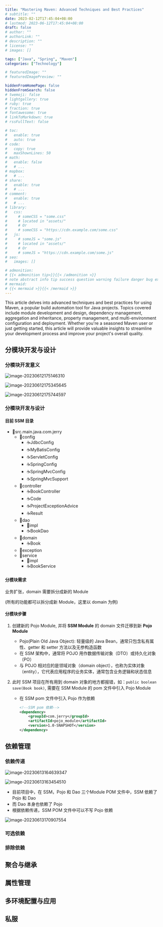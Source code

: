 ```yaml
---
title: "Mastering Maven: Advanced Techniques and Best Practices"
# subtitle: ""
date: 2023-02-12T17:45:04+08:00
# lastmod: 2023-06-12T17:45:04+08:00
draft: false
# author: ""
# authorLink: ""
# description: ""
# license: ""
# images: []

tags: ["Java", "Spring", "Maven"]
categories: ["Technology"]

# featuredImage: ""
# featuredImagePreview: ""

hiddenFromHomePage: false
hiddenFromSearch: false
# twemoji: false
# lightgallery: true
# ruby: true
# fraction: true
# fontawesome: true
# linkToMarkdown: true
# rssFullText: false

# toc:
#   enable: true
#   auto: true
# code:
#   copy: true
#   maxShownLines: 50
# math:
#   enable: false
#   # ...
# mapbox:
#   # ...
# share:
#   enable: true
#   # ...
# comment:
#   enable: true
#   # ...
# library:
#   css:
#     # someCSS = "some.css"
#     # located in "assets/"
#     # Or
#     # someCSS = "https://cdn.example.com/some.css"
#   js:
#     # someJS = "some.js"
#     # located in "assets/"
#     # Or
#     # someJS = "https://cdn.example.com/some.js"
# seo:
#   images: []

# admonition:
# {{< admonition tip>}}{{< /admonition >}}
# note abstract info tip success question warning failure danger bug example quote
# mermaid:
# {{< mermaid >}}{{< /mermaid >}}
---
```


This article delves into advanced techniques and best practices for using Maven, a popular build automation tool for Java projects. Topics covered include module development and design, dependency management, aggregation and inheritance, property management, and multi-environment configuration and deployment. Whether you're a seasoned Maven user or just getting started, this article will provide valuable insights to streamline your development process and improve your project's overall quality.

<!--more-->

## 分模块开发与设计

### 分模块开发意义

![image-20230612175146310](image-20230612175146310.png " ")

![image-20230612175345645](image-20230612175345645.png " ")

![image-20230612175744597](image-20230612175744597.png " ")

### 分模块开发与设计

#### 目前 SSM 目录

+ 📂src.main.java.com.jerry
  + 📂config
    + ☕JdbcConfig
    + ☕MyBatisConfig
    + ☕ServletConfig
    + ☕SpringConfig
    + ☕SpringMvcConfig
    + ☕SpringMvcSupport
  + 📂controller
    + ☕BookController
    + ☕Code
    + ☕ProjectExceptionAdvice
    + ☕Result
  + 📂dao
    + 📂impl
    + ☕BookDao
  + 📂domain
    + ☕Book
  + 📂exception
  + 📂service
    + 📂impl
    + ☕BookService

#### 分模块需求

业务扩张，domain 需要拆分成新的 Module

(所有的功能都可以拆分成新 Module，这里以 domain 为例)

#### 分模块步骤

1. 创建新的 Pojo Module, 并将 **SSM Module** 的 domain 文件迁移到新 **Pojo Module**

   + Pojo(Plain Old Java Object): 轻量级的 Java Bean，通常只包含私有属性、getter 和 setter 方法以及无参构造函数
   + 在 SSM 架构中，通常将 POJO 用作数据传输对象（DTO）或持久化对象（PO）
   + 与 POJO 相对应的是领域对象（domain object），也称为实体对象（entity），它代表应用程序的业务实体，通常包含业务逻辑和状态信息 

2. 此时 SSM 项目在所有用到 domain 对象的地方都报错，如：`public boolean save(Book book)`, 需要在 SSM Module 的 pom 文件中引入 Pojo Module

   + 在 SSM pom 文件中引入 Pojo 作为依赖

     ```xml
     <!--SSM pom 依赖-->
     <dependency>
         <groupId>com.jerry</groupId>
         <artifactId>pojo_module</artifactId>
         <version>1.0-SNAPSHOT</version>
     </dependency>
     ```

## 依赖管理

### 依赖传递

![image-20230613164639347](image-20230613164639347.png " ")

![image-20230613163454510](image-20230613163454510.png " ")

+ 目前项目中，在 SSM，Pojo 和 Dao 三个Module POM 文件中，SSM 依赖了 Pojo 和 Dao
+ 而 Dao 本身也依赖了 Pojo
+ 根据依赖传递，SSM POM 文件中可以不写 Pojo 依赖

![image-20230613170907554](image-20230613170907554.png " ")

### 可选依赖

### 排除依赖

## 聚合与继承

## 属性管理

## 多环境配置与应用

## 私服
